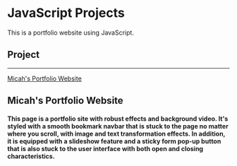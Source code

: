 # **JavaScript Projects**
This is a portfolio website using JavaScript.

## **Project**
---
[Micah's Portfolio Website](https://micahfrancisdevelopment.com/)

## Micah's Portfolio Website

#### This page is a portfolio site with robust effects and background video.  It's styled with a smooth bookmark navbar that is stuck to the page no matter where you scroll, with image and text transformation effects.  In addition, it is equipped with a slideshow feature and a sticky form pop-up button that is also stuck to the user interface with both open and closing characteristics.